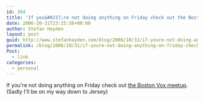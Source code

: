 ```yaml
---
id: 264
title: 'If you&#8217;re not doing anything on Friday check out the Boston Vox meetup'
date: 2006-10-31T23:15:58+00:00
author: Stefan Hayden
layout: post
guid: http://www.stefanhayden.com/blog/2006/10/31/if-youre-not-doing-anything-on-friday-check-out-the-boston-vox-meetup/
permalink: /blog/2006/10/31/if-youre-not-doing-anything-on-friday-check-out-the-boston-vox-meetup/
Post:
  - link
categories:
  - personal
---
```

<p>If you're not doing anything on Friday check out <a href="http://bovox.vox.com/">the Boston Vox meetup</a>. (Sadly I'll be on my way down to Jersey)
</p>
